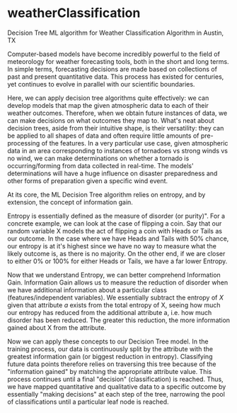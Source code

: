 # weatherClassification
Decision Tree ML algorithm for Weather Classification Algorithm in Austin, TX

Computer-based models have become incredibly powerful to the field of meteorology for weather forecasting tools, both in the short and long terms. In simple terms, forecasting decisions are made based on collections of past and present quantitative data. This process has existed for centuries, yet continues to evolve in parallel with our scientific boundaries. 

Here, we can apply decision tree algorithms quite effectively: we can develop models that map the given atmospheric data to each of their weather outcomes. Therefore, when we obtain future instances of data, we can make decisions on what outcomes they map to. What's neat about decision trees, aside from their intuitive shape, is their versatility: they can be applied to all shapes of data and often require little amounts of pre-processing of the features. In a very particular use case, given atmospheric data in an area corresponding to instances of tornadoes vs strong winds vs no wind, we can make determinations on whether a tornado is occurring/forming from data collected in real-time. The models' determinations will have a huge influence on disaster preparedness and other forms of preparation given a specific wind event. 

At its core, the ML Decision Tree algorithm relies on entropy, and by extension, the concept of information gain. 

Entropy is essentially defined as the measure of disorder (or purity)". For a concrete example, we can look at the case of flipping a coin. Say that our random variable X models the act of flipping a coin with Heads or Tails as our outcome. In the case where we have Heads and Tails with 50% chance, our entropy is at it's highest since we have no way to measure what the likely outcome is, as there is no majority. On the other end, if we are closer to either 0% or 100% for either Heads or Tails, we have a far lower Entropy.

Now that we understand Entropy, we can better comprehend Information Gain. Information Gain allows us to measure the reduction of disorder when we have additional information about a particular class (features/independent variables). We essentially subtract the entropy of $X$ given that attribute $a$ exists from the total entropy of X, seeing how much our entropy has reduced from the additional attribute a, i.e. how much disorder has been reduced. The greater this reduction, the more information gained about X from the attribute.

Now we can apply these concepts to our Decision Tree model. In the training process, our data is continuously split by the attribute with the greatest information gain (or biggest reduction in entropy). Classifying future data points therefore relies on traversing this tree because of the "information gained" by matching the appropriate attribute value. This process continues until a final "decision" (classification) is reached. Thus, we have mapped quantitative and qualitative data to a specific outcome by essentially "making decisions" at each step of the tree, narrowing the pool of classifications until a particular leaf node is reached. 

